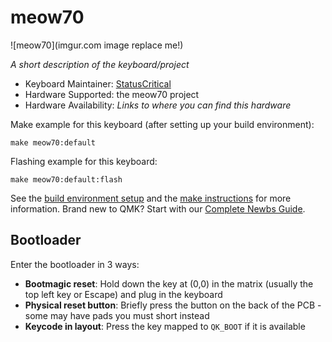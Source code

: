 # meow70

![meow70](imgur.com image replace me!)

*A short description of the keyboard/project*

* Keyboard Maintainer: [StatusCritical](https://github.com/StatusCritical)
* Hardware Supported: the meow70 project
* Hardware Availability: *Links to where you can find this hardware*

Make example for this keyboard (after setting up your build environment):

    make meow70:default

Flashing example for this keyboard:

    make meow70:default:flash

See the [build environment setup](https://docs.qmk.fm/#/getting_started_build_tools) and the [make instructions](https://docs.qmk.fm/#/getting_started_make_guide) for more information. Brand new to QMK? Start with our [Complete Newbs Guide](https://docs.qmk.fm/#/newbs).

## Bootloader

Enter the bootloader in 3 ways:

* **Bootmagic reset**: Hold down the key at (0,0) in the matrix (usually the top left key or Escape) and plug in the keyboard
* **Physical reset button**: Briefly press the button on the back of the PCB - some may have pads you must short instead
* **Keycode in layout**: Press the key mapped to `QK_BOOT` if it is available
